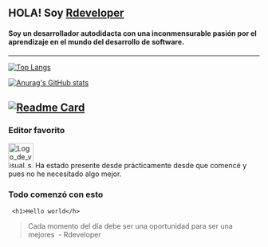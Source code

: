 ## HOLA! Soy [Rdeveloper](https://rockodeveloper.github.io/Rdeveloper/) 

#### Soy un desarrollador autodidacta con una inconmensurable pasión por el aprendizaje en el mundo del desarrollo de software.
__________

[![Top Langs](https://github-readme-stats.vercel.app/api/top-langs/?username=ROCKOdeveloper&langs_count=7&layout=compact&locale=es)](https://github.com/ROCKOdeveloper)

[![Anurag's GitHub stats](https://github-readme-stats.vercel.app/api?username=ROCKOdeveloper&locale=es)](https://github.com/ROCKOdeveloper)

[![Readme Card](https://github-readme-stats.vercel.app/api/pin/?username=ROCKOdeveloper&repo=Rdeveloper&locale=es)](https://github.com/anuraghazra/github-readme-stats)
------
### Editor favorito

<img src="https://upload.wikimedia.org/wikipedia/commons/9/9a/Visual_Studio_Code_1.35_icon.svg" alt="Logo_de_visual_studio_code" width="50px" height="auto">
Ha estado presente desde prácticamente desde que comencé y pues no he necesitado algo mejor.

### Todo comenzó con esto 
```
 <h1>Hello world</h>
```

> Cada momento del día debe ser una oportunidad para ser una mejores  - Rdeveloper
